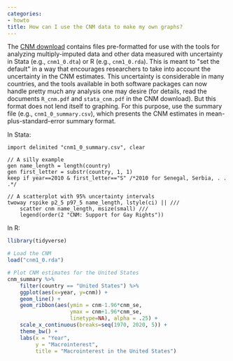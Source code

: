 ```yaml
---
categories:
- howto
title: How can I use the CNM data to make my own graphs?
---
```


The [CNM download](../../../cnm_downloads.qmd) contains files pre-formatted for use with the tools for analyzing multiply-imputed data and other data measured with uncertainty in Stata (e.g., `cnm1_0.dta`) or R (e.g., `cnm1_0.rda`). This is meant to "set the default" in a way that encourages researchers to take into account the uncertainty in the CNM estimates.  This uncertainty is considerable in many countries, and the tools available in both software packages can now handle pretty much any analysis one may desire (for details, read the documents `R_cnm.pdf` and `stata_cnm.pdf` in the CNM download). But this format does not lend itself to graphing.  For this purpose, use the summary file (e.g., `cnm1_0_summary.csv`), which presents the CNM estimates in mean-plus-standard-error summary format.

In Stata:

```
import delimited "cnm1_0_summary.csv", clear

// A silly example
gen name_length = length(country)
gen first_letter = substr(country, 1, 1)
keep if year==2010 & first_letter=="S" /*2010 for Senegal, Serbia, . . .*/

// A scatterplot with 95% uncertainty intervals
twoway rspike p2_5 p97_5 name_length, lstyle(ci) || ///
    scatter cnm name_length, msize(small) ///
    legend(order(2 "CNM: Support for Gay Rights")) 
```

In R: 

```R
llibrary(tidyverse)

# Load the CNM
load("cnm1_0.rda")

# Plot CNM estimates for the United States
cnm_summary %>% 
    filter(country == "United States") %>% 
    ggplot(aes(x=year, y=cnm)) + 
    geom_line() +
    geom_ribbon(aes(ymin = cnm-1.96*cnm_se,
                    ymax = cnm+1.96*cnm_se, 
                    linetype=NA), alpha = .25) +
    scale_x_continuous(breaks=seq(1970, 2020, 5)) +
    theme_bw() + 
    labs(x = "Year", 
         y = "Macrointerest",
         title = "Macrointerest in the United States")
```
      
